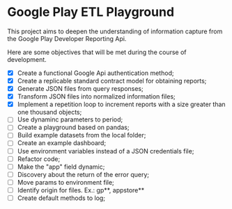 # Google Play ETL Playground

This project aims to deepen the understanding of information capture from the Google Play Developer Reporting Api.

Here are some objectives that will be met during the course of development.

- [x] Create a functional Google Api authentication method;
- [x] Create a replicable standard contract model for obtaining reports;
- [x] Generate JSON files from query responses;
- [x] Transform JSON files into normalized information files;
- [x] Implement a repetition loop to increment reports with a size greater than one thousand objects;
- [ ] Use dynaminc parameters to period;
- [ ] Create a playground based on pandas;
- [ ] Build example datasets from the local folder;
- [ ] Create an example dashboard;
- [ ] Use environment variables instead of a JSON credentials file;
- [ ] Refactor code;
- [ ] Make the "app" field dynamic;
- [ ] Discovery about the return of the error query;
- [ ] Move params to environment file;
- [ ] Identify origin for files. Ex.: gp**, appstore**
- [ ] Create default methods to log;